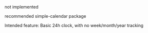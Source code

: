 not implemented

recommended simple-calendar package

Intended feature:
Basic 24h clock, with no week/month/year tracking
